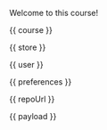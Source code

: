 Welcome to this course!

{{ course }}


{{ store }}


{{ user }}


{{ preferences }}


{{ repoUrl }}


{{ payload }}
